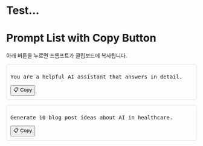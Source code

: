 # Test...

# Prompt List with Copy Button

아래 버튼을 누르면 프롬프트가 클립보드에 복사됩니다.

<div style="border:1px solid #ddd; padding:10px; border-radius:6px; margin-bottom:1em;">
  <pre id="prompt1">You are a helpful AI assistant that answers in detail.</pre>
  <button onclick="copyToClipboard('prompt1')">📋 Copy</button>
</div>

<div style="border:1px solid #ddd; padding:10px; border-radius:6px; margin-bottom:1em;">
  <pre id="prompt2">Generate 10 blog post ideas about AI in healthcare.</pre>
  <button onclick="copyToClipboard('prompt2')">📋 Copy</button>
</div>

<script>
function copyToClipboard(elementId) {
  const text = document.getElementById(elementId).innerText;
  navigator.clipboard.writeText(text).then(() => {
    alert("✅ Copied to clipboard!");
  });
}
</script>
